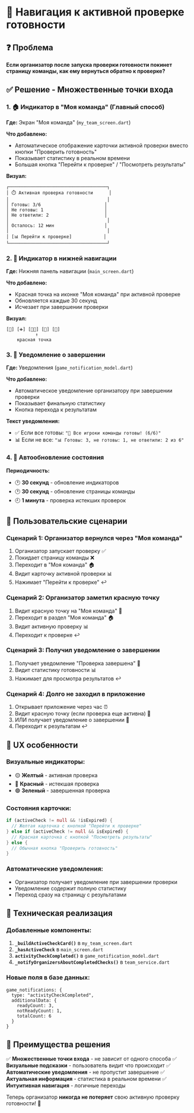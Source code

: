 # 🧭 Навигация к активной проверке готовности

## ❓ Проблема

**Если организатор после запуска проверки готовности покинет страницу команды, как ему вернуться обратно к проверке?**

## ✅ Решение - Множественные точки входа

### 1. 🏠 Индикатор в "Моя команда" (Главный способ)

**Где:** Экран "Моя команда" (`my_team_screen.dart`)

**Что добавлено:**
- Автоматическое отображение карточки активной проверки вместо кнопки "Проверить готовность"
- Показывает статистику в реальном времени
- Большая кнопка "Перейти к проверке" / "Посмотреть результаты"

**Визуал:**
```
┌─────────────────────────────────────┐
│ ⏱️ Активная проверка готовности      │
│                                     │
│ Готовы: 3/6                        │
│ Не готовы: 1                       │
│ Не ответили: 2                     │
│                                     │
│ Осталось: 12 мин                   │
│                                     │
│ [📊 Перейти к проверке]            │
└─────────────────────────────────────┘
```

### 2. 🔴 Индикатор в нижней навигации

**Где:** Нижняя панель навигации (`main_screen.dart`)

**Что добавлено:**
- Красная точка на иконке "Моя команда" при активной проверке
- Обновляется каждые 30 секунд
- Исчезает при завершении проверки

**Визуал:**
```
[📅] [➕] [👥🔴] [🔔] [👤]
           ↑
    красная точка
```

### 3. 📢 Уведомление о завершении

**Где:** Уведомления (`game_notification_model.dart`)

**Что добавлено:**
- Автоматическое уведомление организатору при завершении проверки
- Показывает финальную статистику
- Кнопка перехода к результатам

**Текст уведомления:**
- ✅ Если все готовы: `"🎉 Все игроки команды готовы! (6/6)"`
- 📊 Если не все: `"📊 Готовы: 3, не готовы: 1, не ответили: 2 из 6"`

### 4. 🔄 Автообновление состояния

**Периодичность:**
- 🕐 **30 секунд** - обновление индикаторов
- 🕐 **30 секунд** - обновление страницы команды
- 🕘 **1 минута** - проверка истекших проверок

## 🎯 Пользовательские сценарии

### Сценарий 1: Организатор вернулся через "Моя команда"
1. Организатор запускает проверку ✅
2. Покидает страницу команды ❌
3. Переходит в "Моя команда" 🏠
4. Видит карточку активной проверки 📊
5. Нажимает "Перейти к проверке" ↩️

### Сценарий 2: Организатор заметил красную точку
1. Видит красную точку на "Моя команда" 🔴
2. Переходит в раздел "Моя команда" 🏠
3. Видит активную проверку 📊
4. Переходит к проверке ↩️

### Сценарий 3: Получил уведомление о завершении
1. Получает уведомление "Проверка завершена" 📢
2. Видит статистику готовности 📊
3. Нажимает для просмотра результатов ↩️

### Сценарий 4: Долго не заходил в приложение
1. Открывает приложение через час ⏰
2. Видит красную точку (если проверка еще активна) 🔴
3. ИЛИ получает уведомление о завершении 📢
4. Переходит к результатам ↩️

## 📱 UX особенности

### Визуальные индикаторы:
- 🟡 **Желтый** - активная проверка
- 🔴 **Красный** - истекшая проверка  
- 🟢 **Зеленый** - завершенная проверка

### Состояния карточки:
```dart
if (activeCheck != null && !isExpired) {
  // Желтая карточка с кнопкой "Перейти к проверке"
} else if (activeCheck != null && isExpired) {
  // Красная карточка с кнопкой "Посмотреть результаты"  
} else {
  // Обычная кнопка "Проверить готовность"
}
```

### Автоматические уведомления:
- Организатор получает уведомление при завершении проверки
- Уведомление содержит полную статистику
- Переход сразу на страницу с результатами

## 🔧 Техническая реализация

### Добавленные компоненты:

1. **`_buildActiveCheckCard()`** в `my_team_screen.dart`
2. **`_hasActiveCheck`** в `main_screen.dart` 
3. **`activityCheckCompleted()`** в `game_notification_model.dart`
4. **`_notifyOrganizersAboutCompletedChecks()`** в `team_service.dart`

### Новые поля в базе данных:
```firestore
game_notifications: {
  type: "activityCheckCompleted",
  additionalData: {
    readyCount: 3,
    notReadyCount: 1, 
    totalCount: 6
  }
}
```

## 🚀 Преимущества решения

✅ **Множественные точки входа** - не зависит от одного способа
✅ **Визуальные подсказки** - пользователь видит что происходит
✅ **Автоматические уведомления** - не пропустит завершение
✅ **Актуальная информация** - статистика в реальном времени
✅ **Интуитивная навигация** - логичные переходы

Теперь организатор **никогда не потеряет** свою активную проверку готовности! 🎯 